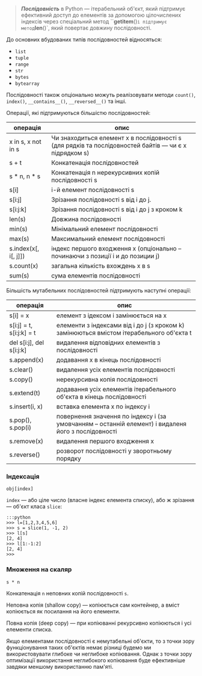 > ***Послідовність*** в Python — ітерабельний об'єкт, який підтримує ефективний доступ до елементів за допомогою цілочислених індексів через спеціальний метод ``__getitem__()` і підтримує метод `__len__()`, який повертає довжину послідовності. 

До основних вбудованих типів послідовностей відносяться: 

- `list`
- `tuple`
- `range`
- `str`
- `bytes`
- `bytearray`

Послідовності також опціонально можуть реалізовувати методи `count()`, `index()`, `__contains__()`, `__reversed__()` та інші.

Операції, які підтримуються більшістю послідовностей:

| операція | опис |
|-|-|
|x in s, x not in s|Чи знаходиться елемент x в послідовності s (для рядків та послідовностей байтів — чи є x підрядком s)|
|s + t|Конкатенація послідовностей|
|s * n, n * s|Конкатенація n нерекурсивних копій послідовності s|
|s[i]|i-й елемент послідовності s|
|s[i:j]|Зрізання послідовності s від i до j.|
|s[i:j:k]|Зрізання послідовності s від i до j з кроком k|
|len(s)|Довжина послідовності|
|min(s)|Мінімальний елемент послідовності|
|max(s)|Максимальний елемент послідовності|
|s.index(x[, i[, j]])|індекс першого входження x (опціонально – починаючи з позиції i и до позиции j)|
|s.count(x)|загальна кількість вхождень x в s|
|sum(s)|сума елементів послідовності|


Більшість мутабельних послідовностей підтримують наступні операції:

| операція | опис |
|-|-|
|s[i] = x|елемент з ідексом i замінюється на x|
|s[i:j] = t, s[i:j:k] = t|елементи з індексами від i до j (з кроком k) замінюються вмістом ітерабельного об'єкта t|
|del s[i:j], del s[i:j:k]|видалення відповідних елементів з послідовності|
|s.append(x)|додавання x в кінець послідовності|
|s.clear()|видалення усіх елементів послідовності|
|s.copy()|нерекурсивна копія послідовності|
|s.extend(t)|додавання усіх елементів ітерабельного об'єкта в кінець послідовності|
|s.insert(i, x)|вставка елемента x по індексу i|
|s.pop(), s.pop(i)|повернення значення по індексу i (за умовчанням – останній елемент) і видаленя його з послідовності|
|s.remove(x)|видалення першого входження x|
|s.reverse()|розворот послідовності у зворотньому порядку|



### Індексація

	obj[index]
	
`index` — або ціле число (власне індекс елемента списку), або ж зрізання — об'єкт класа `slice`:

	:::python
	>>> l=[1,2,3,4,5,6]
	>>> s = slice(1, -1, 2)
	>>> l[s]
	[2, 4]
	>>> l[1:-1:2]
	[2, 4]
	>>>
	
	
### Множення на скаляр

	s * n
	
Конкатенація `n` неповних копій послідовності `s`.

Неповна копія (shallow copy) — копіюється сам контейнер, а вміст копіюється як посилання на його елементи. 

Повна копія (deep copy) — при копіюванні рекурсивно копіюються і усі елементи списка.

Якщо елементами послідовності є немутабельні об'єкти, то з точки зору функціонування таких об'єктів немає різниці будемо ми використовувати глибоке чи неглибоке копіювання. Однак з точки зору оптимізації використання неглибокого копіювання буде ефективніше завдяки меншому використанню пам'яті.

